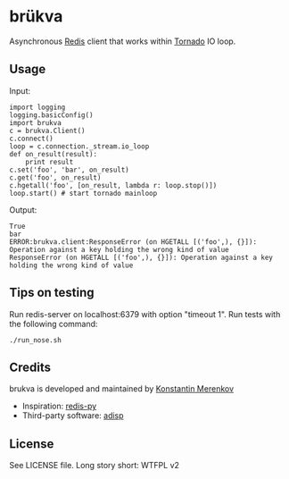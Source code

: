 brükva
========

Asynchronous [Redis](http://redis.io/) client that works within [Tornado](http://tornadoweb.org/) IO loop.

Usage
-----

Input:

    import logging
    logging.basicConfig()
    import brukva
    c = brukva.Client()
    c.connect()
    loop = c.connection._stream.io_loop
    def on_result(result):
        print result
    c.set('foo', 'bar', on_result)
    c.get('foo', on_result)
    c.hgetall('foo', [on_result, lambda r: loop.stop()])
    loop.start() # start tornado mainloop

Output:

    True
    bar
    ERROR:brukva.client:ResponseError (on HGETALL [('foo',), {}]): Operation against a key holding the wrong kind of value
    ResponseError (on HGETALL [('foo',), {}]): Operation against a key holding the wrong kind of value

Tips on testing
---------------

Run redis-server on localhost:6379 with option "timeout 1".
Run tests with the following command:

    ./run_nose.sh


Credits
-------
brukva is developed and maintained by [Konstantin Merenkov](mailto:kmerenkov@gmail.com)

 * Inspiration: [redis-py](http://github.com/andymccurdy/redis-py)
 * Third-party software: [adisp](https://code.launchpad.net/adisp)


License
-------
See LICENSE file.
Long story short: WTFPL v2
